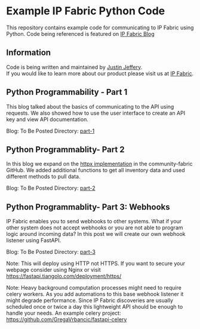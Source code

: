 # Example IP Fabric Python Code

This repository contains example code for communicating to IP Fabric using Python.
Code being referenced is featured on [IP Fabric Blog](https://ipfabric.io/blog/)

## Information
Code is being written and maintained by [Justin Jeffery](mailto:justin.jeffery@ipfabric.io).  
If you would like to learn more about our product please visit us at [IP Fabric](ipfabric.io). 

## Python Programmability - Part 1

This blog talked about the basics of communicating to the API using requests.
We also showed how to use the user interface to create an API key and view API documentation.

Blog:      To Be Posted 
Directory: [part-1](part-1)

## Python Programmablity- Part 2

In this blog we expand on the [httpx implementation](https://github.com/community-fabric/integration-demos/tree/main/api_clients/ipf)
in the community-fabric GitHub.  We added additional functions to get all inventory data
and used different methods to pull data.

Blog:      To Be Posted
Directory: [part-2](part-2)

## Python Programmablity- Part 3: Webhooks

IP Fabric enables you to send webhooks to other systems.  What if your other system does not
accept webhooks or you are not able to program logic around incoming data?  In this post we will
create our own webhook listener using FastAPI.

Blog:      To Be Posted
Directory: [part-3](part-3)

Note: This will deploy using HTTP not HTTPS.  If you want to secure your webpage consider 
using Nginx or visit https://fastapi.tiangolo.com/deployment/https/

Note: Heavy background computation processes might need to require celery workers.  As you add 
automations to this base webhook listener it might degrade performance.  Since IP Fabric 
discoveries are usually scheduled once or twice a day this lightweight API should be enough
to handle your needs.  An example celery project: https://github.com/GregaVrbancic/fastapi-celery
